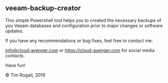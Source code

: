 ## veeam-backup-creator

This simple Powershell tool helps you to created the necessary backups of you Veeam databases and configuration prior to major changes or software updates.

If you have any recommendations or bug fixes, feel free to contact me:

info@cloud-avenger.com or https://cloud-avenger.com for social media contacts.



Have fun!

© Tim Rogait, 2019